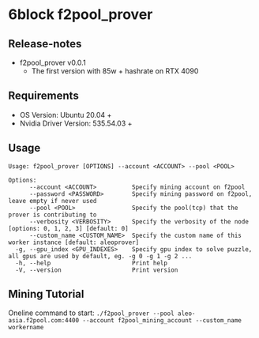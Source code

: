 # 6block f2pool_prover

## Release-notes

- f2pool_prover v0.0.1
  - The first version with 85w + hashrate on RTX 4090

## Requirements
- OS Version: Ubuntu 20.04 +
- Nvidia Driver Version: 535.54.03 +

## Usage
```shell
Usage: f2pool_prover [OPTIONS] --account <ACCOUNT> --pool <POOL>

Options:
      --account <ACCOUNT>          Specify mining account on f2pool
      --password <PASSWORD>        Specify mining password on f2pool, leave empty if never used
      --pool <POOL>                Specify the pool(tcp) that the prover is contributing to
      --verbosity <VERBOSITY>      Specify the verbosity of the node [options: 0, 1, 2, 3] [default: 0]
      --custom_name <CUSTOM_NAME>  Specify the custom name of this worker instance [default: aleoprover]
  -g, --gpu_index <GPU_INDEXES>    Specify gpu index to solve puzzle, all gpus are used by default, eg. -g 0 -g 1 -g 2 ...
  -h, --help                       Print help
  -V, --version                    Print version
```

## Mining Tutorial

Oneline command to start:
`./f2pool_prover --pool aleo-asia.f2pool.com:4400 --account f2pool_mining_account --custom_name workername`